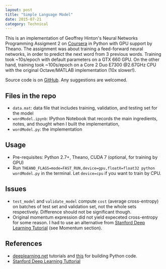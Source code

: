 ```yaml
---
layout: post
title: "Simple Language Model"
date: 2015-07-21
category: Technical
---
```


This is an implementation of Geoffrey Hinton\'s Neural Networks Programming Assigment 2 on [Coursera](https://www.coursera.org/course/neuralnets) in Python with GPU support by Theano. The assignment was about training a feed-forward neural networks, in order to predict the next word from 3 previous words. Training took ~10s/epoch with default parameters on a GTX 660 GPU. On the other hand, training took ~100s/epoch on a Core 2 Duo E7300 @2.67GHz CPU with the original Octave/MATLAB implementation (10x slower!). 

Source code is on [GitHub](https://github.com/hoamle/Neural-Net-PA2). Any suggestions are welcomed. 

## Files in the repo
- `data.mat`: data file that includes training, validation, and testing set for the model
- `wordModel.ipynb`: IPython Notebook that records the main ingredients, notes, and thought when I built the implementation,
- `wordModel.py`: the implementation

## Usage
- Pre-requisites: Python 2.7+, Theano, CUDA 7 (optional, for training by GPU)
- Run `THEANO_FLAGS=mode=FAST_RUN,device=gpu,floatX=float32 python wordModel.py` in the terminal. Let `device=cpu` if you want to train by CPU.
    
## Issues
- `test_model` and `validate_model` compute `cost` (average cross-entropy) on batches of test set and validation set, not the whole sets respectively. Difference should not be significant though.
- Original momentum expression did not yield expeceted cross-entropy for some reason. I had to use an alternative from [Stanford Deep Learning Tutorial](http://ufldl.stanford.edu/tutorial/supervised/OptimizationStochasticGradientDescent/) (see Momentum section).

## References
- [deeplearning.net](http://deeplearning.net) tutorials and [this](http://nbviewer.ipython.org/github/craffel/theano-tutorial/blob/master/Theano%20Tutorial.ipynb#example-mlp) for building Python code.
- [Stanford Deep Learning Tuttorial](http://ufldl.stanford.edu/tutorial/supervised/OptimizationStochasticGradientDescent/)
